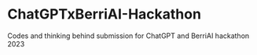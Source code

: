 # ChatGPTxBerriAI-Hackathon
Codes and thinking behind submission for ChatGPT and BerriAI hackathon 2023
